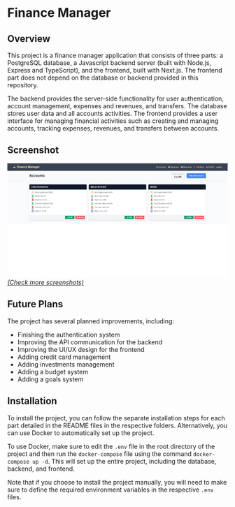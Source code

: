 # Finance Manager

## Overview

This project is a finance manager application that consists of three parts: a PostgreSQL database, a Javascript backend server (built with Node.js, Express and TypeScript), and the frontend, built with Next.js. The frontend part does not depend on the database or backend provided in this repository.

The backend provides the server-side functionality for user authentication, account management, expenses and revenues, and transfers. The database stores user data and all accounts activities. The frontend provides a user interface for managing financial activities such as creating and managing accounts, tracking expenses, revenues, and transfers between accounts.

## Screenshot

![Preview of the Website](website/screenshots/accounts.jpeg)
[*(Check more screenshots)*](./website/screenshots/)

## Future Plans

The project has several planned improvements, including:

- Finishing the authentication system
- Improving the API communication for the backend
- Improving the UI/UX design for the frontend
- Adding credit card management
- Adding investments management
- Adding a budget system
- Adding a goals system

## Installation

To install the project, you can follow the separate installation steps for each part detailed in the README files in the respective folders. Alternatively, you can use Docker to automatically set up the project.

To use Docker, make sure to edit the `.env` file in the root directory of the project and then run the `docker-compose` file using the command `docker-compose up -d`. This will set up the entire project, including the database, backend, and frontend.

Note that if you choose to install the project manually, you will need to make sure to define the required environment variables in the respective `.env` files.
